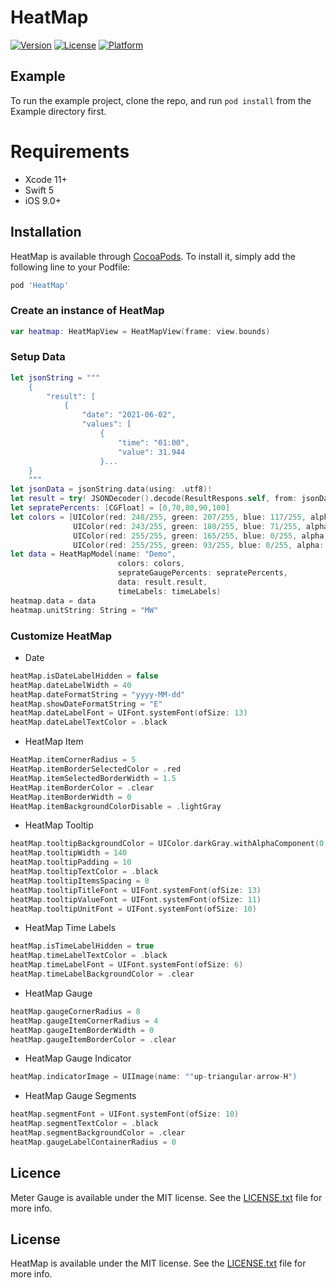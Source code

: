 # HeatMap

[![Version](https://img.shields.io/cocoapods/v/HeatMap.svg?style=flat)](https://cocoapods.org/pods/HeatMap)
[![License](https://img.shields.io/cocoapods/l/HeatMap.svg?style=flat)](https://cocoapods.org/pods/HeatMap)
[![Platform](https://img.shields.io/cocoapods/p/HeatMap.svg?style=flat)](https://cocoapods.org/pods/HeatMap)

## Example

To run the example project, clone the repo, and run `pod install` from the Example directory first.


# Requirements
- Xcode 11+
- Swift 5
- iOS 9.0+

## Installation

HeatMap is available through [CocoaPods](https://cocoapods.org). To install
it, simply add the following line to your Podfile:

```ruby
pod 'HeatMap'
```

### Create an instance of HeatMap
```swift
var heatmap: HeatMapView = HeatMapView(frame: view.bounds)

```
### Setup Data
```swift
let jsonString = """
    {
        "result": [
            {
                "date": "2021-06-02",
                "values": [
                    {
                        "time": "01:00",
                        "value": 31.944
                    }...
    }
    """
let jsonData = jsonString.data(using: .utf8)!
let result = try! JSONDecoder().decode(ResultRespons.self, from: jsonData)
let sepratePercents: [CGFloat] = [0,70,80,90,100]
let colors = [UIColor(red: 248/255, green: 207/255, blue: 117/255, alpha: 1),
              UIColor(red: 243/255, green: 180/255, blue: 71/255, alpha: 1),
              UIColor(red: 255/255, green: 165/255, blue: 0/255, alpha: 1),
              UIColor(red: 255/255, green: 93/255, blue: 0/255, alpha: 1)]
let data = HeatMapModel(name: "Demo",
                        colors: colors,
                        seprateGaugePercents: sepratePercents,
                        data: result.result,
                        timeLabels: timeLabels)
heatmap.data = data
heatmap.unitString: String = "MW"
```

### Customize HeatMap

- Date
```swift 
heatMap.isDateLabelHidden = false
heatMap.dateLabelWidth = 40
heatMap.dateFormatString = "yyyy-MM-dd" 
heatMap.showDateFormatString = "E"
heatMap.dateLabelFont = UIFont.systemFont(ofSize: 13) 
heatMap.dateLabelTextColor = .black
```
- HeatMap Item
```swift 
HeatMap.itemCornerRadius = 5
HeatMap.itemBorderSelectedColor = .red
HeatMap.itemSelectedBorderWidth = 1.5
HeatMap.itemBorderColor = .clear
HeatMap.itemBorderWidth = 0  
HeatMap.itemBackgroundColorDisable = .lightGray
```

- HeatMap Tooltip
```swift 
heatMap.tooltipBackgroundColor = UIColor.darkGray.withAlphaComponent(0.8)
heatMap.tooltipWidth = 140
heatMap.tooltipPadding = 10
heatMap.tooltipTextColor = .black
heatMap.tooltipItemsSpacing = 8
heatMap.tooltipTitleFont = UIFont.systemFont(ofSize: 13) 
heatMap.tooltipValueFont = UIFont.systemFont(ofSize: 11) 
heatMap.tooltipUnitFont = UIFont.systemFont(ofSize: 10) 
```
- HeatMap Time Labels
```swift 
heatMap.isTimeLabelHidden = true
heatMap.timeLabelTextColor = .black
heatMap.timeLabelFont = UIFont.systemFont(ofSize: 6) 
heatMap.timeLabelBackgroundColor = .clear
```
- HeatMap Gauge
```swift 
heatMap.gaugeCornerRadius = 8
heatMap.gaugeItemCornerRadius = 4
heatMap.gaugeItemBorderWidth = 0 
heatMap.gaugeItemBorderColor = .clear
```
- HeatMap Gauge Indicator
```swift 
heatMap.indicatorImage = UIImage(name: ""up-triangular-arrow-H")
```

- HeatMap Gauge Segments
```swift 
heatMap.segmentFont = UIFont.systemFont(ofSize: 10) 
heatMap.segmentTextColor = .black
heatMap.segmentBackgroundColor = .clear
heatMap.gaugeLabelContainerRadius = 0
```

## Licence
Meter Gauge is available under the MIT license. See the [LICENSE.txt](https://github.com/boof-tech/MeterGauge/blob/main/LICENSE) file for more info.


## License

HeatMap is available under the MIT license. See the [LICENSE.txt](https://github.com/boof-tech/HeatMap/blob/main/LICENSE) file for more info.
